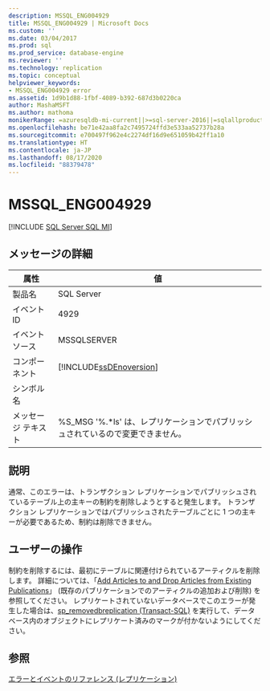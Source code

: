 ```yaml
---
description: MSSQL_ENG004929
title: MSSQL_ENG004929 | Microsoft Docs
ms.custom: ''
ms.date: 03/04/2017
ms.prod: sql
ms.prod_service: database-engine
ms.reviewer: ''
ms.technology: replication
ms.topic: conceptual
helpviewer_keywords:
- MSSQL_ENG004929 error
ms.assetid: 1d9b1d88-1fbf-4089-b392-687d3b0220ca
author: MashaMSFT
ms.author: mathoma
monikerRange: =azuresqldb-mi-current||>=sql-server-2016||=sqlallproducts-allversions
ms.openlocfilehash: be71e42aa8fa2c7495724ffd3e533aa52737b28a
ms.sourcegitcommit: e700497f962e4c2274df16d9e651059b42ff1a10
ms.translationtype: HT
ms.contentlocale: ja-JP
ms.lasthandoff: 08/17/2020
ms.locfileid: "88379478"
---
```

# <a name="mssql_eng004929"></a>MSSQL_ENG004929
[!INCLUDE [SQL Server SQL MI](../../includes/applies-to-version/sql-asdbmi.md)]
    
## <a name="message-details"></a>メッセージの詳細  
  
|属性|値|  
|-|-|  
|製品名|SQL Server|  
|イベント ID|4929|  
|イベント ソース|MSSQLSERVER|  
|コンポーネント|[!INCLUDE[ssDEnoversion](../../includes/ssdenoversion-md.md)]|  
|シンボル名||  
|メッセージ テキスト|%S_MSG '%.*ls' は、レプリケーションでパブリッシュされているので変更できません。|  
  
## <a name="explanation"></a>説明  
 通常、このエラーは、トランザクション レプリケーションでパブリッシュされているテーブル上の主キーの制約を削除しようとすると発生します。 トランザクション レプリケーションではパブリッシュされたテーブルごとに 1 つの主キーが必要であるため、制約は削除できません。  
  
## <a name="user-action"></a>ユーザーの操作  
 制約を削除するには、最初にテーブルに関連付けられているアーティクルを削除します。 詳細については、「[Add Articles to and Drop Articles from Existing Publications](../../relational-databases/replication/publish/add-articles-to-and-drop-articles-from-existing-publications.md)」 (既存のパブリケーションでのアーティクルの追加および削除) を参照してください。 レプリケートされていないデータベースでこのエラーが発生した場合は、[sp_removedbreplication &#40;Transact-SQL&#41;](../../relational-databases/system-stored-procedures/sp-removedbreplication-transact-sql.md) を実行して、データベース内のオブジェクトにレプリケート済みのマークが付かないようにしてください。  
  
## <a name="see-also"></a>参照  
 [エラーとイベントのリファレンス &#40;レプリケーション&#41;](../../relational-databases/replication/errors-and-events-reference-replication.md)  
  
  
